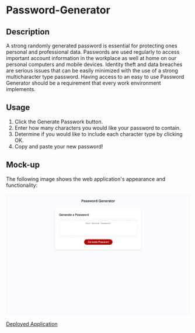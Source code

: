 # Password-Generator

## Description

A strong randomly generated password is essential for protecting ones personal and professional data. Passwords are used regularly to access important account information in the workplace as well at home on our personal computers and mobile devices. Identity theft and data breaches are serious issues that can be easily minimized with the use of a strong multicharacter type password. Having access to an easy to use Password Generator should be a requirement that every work environment implements.

## Usage

1. Click the Generate Passwork button.
2. Enter how many characters you would like your password to contain.
3. Determine if you would like to include each character type by clicking OK.
4. Copy and paste your new password!

## Mock-up

The following image shows the web application's appearance and functionality:

![This is an easy to use random Passwork Generator](./assets/images/djbalabis.github.io_Password-Generator_.png)

[Deployed Application](https://djbalabis.github.io/Password-Generator/)